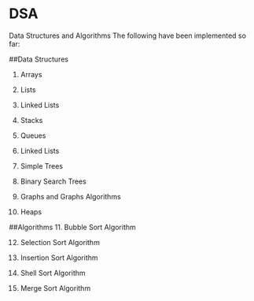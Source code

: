 # DSA
Data Structures and Algorithms
The following have been implemented so far:

##Data Structures
1. Arrays

2. Lists

3. Linked Lists

4. Stacks

5. Queues

6. Linked Lists

7. Simple Trees

8. Binary Search Trees

9. Graphs and Graphs Algorithms

10. Heaps

##Algorithms
11. Bubble Sort Algorithm

12. Selection Sort Algorithm

13. Insertion Sort Algorithm

14. Shell Sort Algorithm

15. Merge Sort Algorithm


